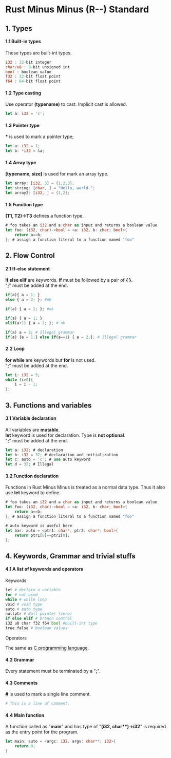 # Rust Minus Minus (R-\-) Standard

## 1. Types

#### 1.1 Built-in types

These types are built-int types.

```rust
i32 : 32-bit integer
char/u8 : 8-bit unsigned int
bool : boolean value
f32 : 32-bit float point
f64 : 64-bit float point
```
#### 1.2 Type casting

Use operator **(typename)** to cast. Implicit cast is allowed.
```rust
let a: i32 = 'c';
```

#### 1.3 Pointer type

**\*** is used to mark a pointer type;
```rust
let a: i32 = 1;
let b: *i32 = &a;
```
#### 1.4 Array type

**[typename, size]** is used for mark an array type.
```rust 
let array: [i32, 3] = {1,2,3};
let string: [char, ] = "Hello, world.";
let array2: [i32, ] = {1,2};
```

#### 1.5 Function type

**(T1, T2)->T3** defines a function type.

```rust
# foo takes an i32 and a char as input and returns a boolean value
let foo: (i32, char)->bool = <a: i32, b: char; bool>{
	return a==b;
}; # assign a function literal to a function named "foo"
```

## 2. Flow Control 

#### 2.1 If-else statement

**if else elif** are keywords. **if** must be followed by a pair of  **{  }**.  
"**;**" must be added at the end.
```python
if(a){ a = 1; }
else { a = 2; }; #ok

if(a) { a = 1; }; #ok

if(a) { a = 1; }
elif(a+1) { a = 2; }; # ok

if(a) a = 2; # Illegal grammar
if(a) {a = 1;} else if(a==1) { a = 2;}; # Illegal grammar
```

#### 2.2 Loop

**for while** are keywords but **for** is not used.   
"**;**" must be added at the end.
```rust 
let i: i32 = 5;
while (i>0){
	i = i - 1;
};
```

## 3. Functions and variables

#### 3.1 Variable declaration

All variables are **mutable**.  
**let** keyword is used for declaration. Type is **not optional**.  
"**;**" must be added at the end.

```rust 
let a: i32; # declaration
let b: i32 = 32; # declaration and initialization
let c: auto = 'c'; # use auto keyword
let d = 32; # Illegal
```

#### 3.2 Function declaration

Functions in Rust Minus Minus is treated as a normal data type. Thus it also use **let** keyword to define.

```rust 
# foo takes an i32 and a char as input and returns a boolean value
let foo: (i32, char)->bool = <a: i32, b: char; bool>{
	return a==b;
}; # assign a function literal to a function named "foo"

# auto keyword is useful here
let bar: auto = <ptr1: char*, ptr2: char*; bool>{
	return ptr1[0]==ptr2[0];
};
```

## 4. Keywords, Grammar and trivial stuffs

#### 4.1 A list of keywords and operators

Keywords 

```python
let # declare a variable
for # not used 
while # while loop 
void # void type 
auto # auto type
nullptr # Null pointer (zero)
if else elif # branch control
i32 u8 char f32 f64 bool #built-int type 
true false # boolean values
```

Operators  

The same as [C programming language](https://en.cppreference.com/w/c/language/operator_precedence).

#### 4.2 Grammar

Every statement must be terminated by a "**;**".

#### 4.3 Comments

**#** is used to mark a single line comment.

```python 
# This is a line of comment. 
```

#### 4.4 Main function

A function called as "**main**" and has type of "**(i32, char\**)->i32**" is required as the entry point for the program.

```rust
let main: auto = <argc: i32, argv: char**; i32>{
	return 0;
}
```
